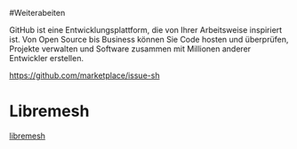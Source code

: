 #Weiterabeiten

GitHub ist eine Entwicklungsplattform, die von Ihrer Arbeitsweise inspiriert ist. Von Open Source bis Business können Sie Code hosten und überprüfen, Projekte verwalten und Software zusammen mit Millionen anderer Entwickler erstellen.

https://github.com/marketplace/issue-sh

# Libremesh

[libremesh](https://github.com/libremesh/lime-packages)
